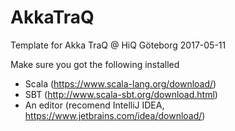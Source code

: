 # AkkaTraQ
Template for Akka TraQ @ HiQ Göteborg 2017-05-11

Make sure you got the following installed  
  - Scala (https://www.scala-lang.org/download/)
  - SBT (http://www.scala-sbt.org/download.html)
  - An editor (recomend IntelliJ IDEA, https://www.jetbrains.com/idea/download/)
